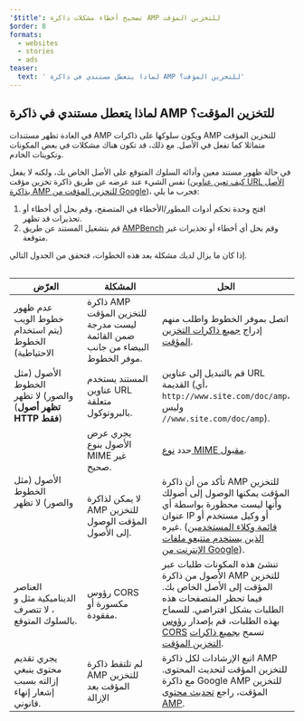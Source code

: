 ```yaml
---
'$title': تصحيح أخطاء مشكلات ذاكرة AMP للتخزين المؤقت
$order: 8
formats:
  - websites
  - stories
  - ads
teaser:
  text: ' لماذا يتعطل مستندي في ذاكرة AMP للتخزين المؤقت؟'
---
```


<!--
This file is imported from https://github.com/ampproject/amphtml/blob/master/spec/amp-cache-debugging.md.
Please do not change this file.
If you have found a bug or an issue please
have a look and request a pull request there.
-->

## لماذا يتعطل مستندي في ذاكرة AMP للتخزين المؤقت؟ <a name="why-is-my-doc-broken-on-an-amp-cache"></a>

في العادة تظهر مستندات AMP ويكون سلوكها على ذاكرات AMP للتخزين المؤقت متماثلا كما تفعل في الأصل. مع ذلك، قد تكون هناك مشكلات في بعض المكونات وتكوينات الخادم.

في حالة ظهور مستند معين وأدائه السلوك المتوقع على الأصل الخاص بك، ولكنه لا يفعل نفس الشيء عند عرضه عن طريق ذاكرة تخزين مؤقت ([كيف تعين عناوين URL الأصل بذاكرة AMP للتخزين المؤقت من Google](https://developers.google.com/amp/cache/overview#amp-cache-url-format))، فجرب ما يلي:

1. افتح وحدة تحكم أدوات المطور/الأخطاء في المتصفح، وقم بحل أي أخطاء أو تحذيرات قد تظهر.
2. قم بتشغيل المستند عن طريق [AMPBench](https://search.google.com/test/amp) وقم بحل أي أخطاء أو تحذيرات غير متوقعة.

إذا كان ما يزال لديك مشكلة بعد هذه الخطوات، فتحقق من الجدول التالي.

<table>
<table>
  <thead>
    <tr>
      <th width="30%">العرّض</th>
      <th width="30%">المشكلة</th>
      <th width="40%">الحل</th>
    </tr>
  </thead>
  <tbody>
    <tr>
      <td>عدم ظهور خطوط الويب (يتم استخدام الخطوط الاحتياطية)</td>
      <td>ذاكرة AMP للتخزين المؤقت ليست مدرجة ضمن القائمة البيضاء من جانب موفر الخطوط.</td>
      <td>اتصل بموفر الخطوط واطلب منهم إدراج <a href="https://amp.dev/documentation/guides-and-tutorials/learn/amp-caches-and-cors/amp-cors-requests#cors-security-in-amp">جميع ذاكرات التخزين المؤقت</a>.</td>
    </tr>
    <tr>
      <td>الأصول (مثل الخطوط والصور) لا تظهر (<strong>تظهر أصول HTTP فقط</strong>)</td>
      <td>المستند يستخدم عناوين URL متعلقة بالبروتوكول.</td>
      <td>قم بالتبديل إلى عناوين URL القديمة (أي، <code>http://www.site.com/doc/amp</code>، وليس <code>//www.site.com/doc/amp</code>).</td>
    </tr>
    <tr>
      <td rowspan="2">الأصول (مثل الخطوط والصور) لا تظهر</td>
      <td>يجري عرض الأصول بنوع MIME غير صحيح.</td>
      <td>حدد <a href="https://github.com/ampproject/amphtml/blob/master/spec/amp-cache-guidelines.md#guidelines-accepted-mime-types">نوع MIME مقبول</a>.</td>
    </tr>
    <tr>
      <td>لا يمكن لذاكرة AMP للتخزين المؤقت الوصول إلى الأصول.</td>
      <td>تأكد من أن ذاكرة AMP للتخزين المؤقت يمكنها الوصول إلى أصولك وأنها ليست محظورة بواسطة أي عنوان IP أو وكيل مستخدم أو غيره. (<a href="https://support.google.com/webmasters/answer/1061943?hl=en">قائمة وكلاء المستخدمين الذين يستخدم متتبعو ملفات الإنترنت من Google</a>).</td>
    </tr>
    <tr>
      <td>العناصر الديناميكية مثل <code><amp-form></amp-form></code> و <code><amp-list></amp-list></code>، لا تتصرف بالسلوك المتوقع.</td>
      <td>رؤوس CORS مكسورة أو مفقودة.</td>
      <td>تنشئ هذه المكونات طلبات عبر الأصول من ذاكرة AMP للتخزين المؤقت إلى الأصل الخاص بك. فيما تحظر المتصفحات هذه الطلبات بشكل افتراضي. للسماح بهذه الطلبات، قم بإصدار <a href="https://developer.mozilla.org/en-US/docs/Web/HTTP/Access_control_CORS">رؤوس CORS</a> تسمح <a href="https://amp.dev/documentation/guides-and-tutorials/amp-cors-requests.html">بجميع ذاكرات التخزين المؤقت</a>.</td>
    </tr>
    <tr>
      <td>يجري تقديم محتوى ينبغي إزالته بسبب إشعار إنهاء قانوني.</td>
      <td>لم تلتقط ذاكرة AMP للتخزين المؤقت بعد الإزالة</td>
      <td>اتبع الإرشادات لكل ذاكرة AMP للتخزين المؤقت لتحديث المحتوى. مع ذاكرة Google AMP للتخزين المؤقت، راجع <a href="https://developers.google.com/amp/cache/update-cache">تحديث محتوى AMP</a>.</td>
    </tr>
</tbody>
</table>

</table>
